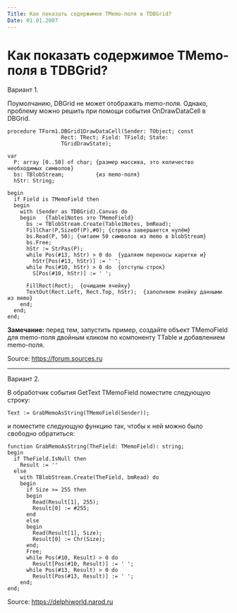 ```yaml
---
Title: Как показать содержимое TMemo-поля в TDBGrid?
Date: 01.01.2007
---
```



Как показать содержимое TMemo-поля в TDBGrid?
=============================================

Вариант 1.

Поумолчанию, DBGrid не может отображать memo-поля. Однако, проблему
можно решить при помощи события OnDrawDataCell в DBGrid.

    procedure TForm1.DBGrid1DrawDataCell(Sender: TObject; const 
                     Rect: TRect; Field: TField; State: 
                     TGridDrawState); 
     
    var 
      P: array [0..50] of char; {размер массива, это количество необходимых символов}
      bs: TBlobStream;          {из memo-поля} 
      hStr: String; 
     
    begin 
      if Field is TMemoField then 
      begin 
        with (Sender as TDBGrid).Canvas do 
        begin   {Table1Notes это TMemoField} 
          bs := TBlobStream.Create(Table1Notes, bmRead); 
          FillChar(P,SizeOf(P),#0); {строка завершается нулём} 
          bs.Read(P, 50); {читаем 50 символов из memo в blobStream} 
          bs.Free; 
          hStr := StrPas(P); 
          while Pos(#13, hStr) > 0 do  {удаляем переносы каретки и}
            hStr[Pos(#13, hStr)] := ' '; 
          while Pos(#10, hStr) > 0 do  {отступы строк}
            S[Pos(#10, hStr)] := ' '; 
     
          FillRect(Rect);  {очищаем ячейку}
          TextOut(Rect.Left, Rect.Top, hStr);  {заполняем ячейку данными из memo}
        end; 
      end; 
    end; 

**Замечание:**
перед тем, запустить пример, создайте объект TMemoField для
memo-поля двойным кликом по компоненту TTable и добавлением memo-поля.

Source: <https://forum.sources.ru>

------------------------------------------------------------------------

Вариант 2.

В обработчик события GetText TMemoField поместите следующую строку:

    Text := GrabMemoAsString(TMemoField(Sender));

и поместите следующую функцию так, чтобы к ней можно было свободно
обратиться:

    function GrabMemoAsString(TheField: TMemoField): string;
    begin
      if TheField.IsNull then
        Result := ''
      else
        with TBlobStream.Create(TheField, bmRead) do
        begin
          if Size >= 255 then
          begin
            Read(Result[1], 255);
            Result[0] := #255;
          end
          else
          begin
            Read(Result[1], Size);
            Result[0] := Chr(Size);
          end;
          Free;
          while Pos(#10, Result) > 0 do
            Result[Pos(#10, Result)] := ' ';
          while Pos(#13, Result) > 0 do
            Result[Pos(#13, Result)] := ' ';
        end;
    end;
     

Source: <https://delphiworld.narod.ru>
